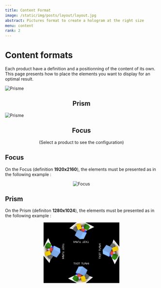 ```yaml
---
title: Content Format
image: /static/img/posts/layout/layout.jpg
abstract: Pictures format to create a hologram at the right size
menu: content
rank: 2
---
```


<script src="/static/js/product_switcher.js"></script>
<script>changeProduct("none")</script>

# Content formats

Each product have a definition and a positionning of the content of its own. This page presents how to place the elements you want to display for an optimal result.

<div class="row">
  <div class="col-lg-4 offset-lg-2 col-6">
    <a onclick="changeProduct('Prism')" style="text-align:center;cursor:pointer">
      <img class="img-fluid" height="100px" title="Prisme" src="/static/img/products/prisme.jpg"/>
      <h2>Prism</h2>
    </a>
	</div>
  <div class="col-lg-4 col-6" >
    <a onclick="changeProduct('Focus')"  style="text-align:center;cursor:pointer">
      <img class="img-fluid" height="100px" title="Prisme" src="/static/img/products/focus.jpg"/>
      <h2>Focus</h2>
    </a>
	</div>
</div>
<div class="product-show" title="none"><center>(Select a product to see the configuration)</center></div>
<div class="product-show" title="Focus">
<h2>Focus</h2>
<p>
  On the Focus (definition <b>1920x2160</b>), the elements must be presented as in the following example :
</p>
<center>
<img class="magnify" height="200px" title="Focus" src="/static/img/posts/layout/sample_focus.jpg"/>
</center>
</div>

<div class="product-show" title="Prism">
<h2>Prism</h2>
<p>
On the Prism (definiton <b>1280x1024</b>), the elements must be presented as in the following example :
</p>
<center>
<img class="magnify" height="200px" title="Focus" src="/static/img/posts/layout/sample_prism.jpg"/>
</center>
</div>
